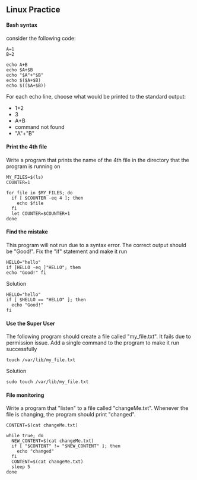## Linux Practice

#### Bash syntax

consider the following code:
```shell script
A=1
B=2

echo A+B
echo $A+$B
echo "$A"+"$B"
echo $($A+$B)
echo $(($A+$B))
```

For each echo line, choose what would be printed to the standard output:
- 1+2
- 3
- A+B
- command not found
- "A"+"B"


#### Print the 4th file
Write a program that prints the name of the 4th file in the directory that the program is running on

```shell script
MY_FILES=$(ls)
COUNTER=1

for file in $MY_FILES; do
  if [ $COUNTER -eq 4 ]; then
    echo $file
  fi
  let COUNTER=$COUNTER+1
done
```

#### Find the mistake
This program will not run due to a syntax error. The correct output should be "Good!". Fix the "if" statement and make it run
```shell script
HELLO="hello"
if [HELLO -eq ]"HELLO"; them
echo "Good!" fi

```

Solution
```shell script
HELLO="hello"
if [ $HELLO == "HELLO" ]; then
  echo "Good!"
fi
```

#### Use the Super User
The following program should create a file called "my_file.txt". It fails due to permission issue.
Add a single command to the program to make it run successfully
```shell script
touch /var/lib/my_file.txt
```

Solution
```shell script
sudo touch /var/lib/my_file.txt
```

#### File monitoring
Write a program that "listen" to a file called "changeMe.txt". Whenever the file is changing, the program should print "changed".

```shell script
CONTENT=$(cat changeMe.txt)

while true; do
  NEW_CONTENT=$(cat changeMe.txt)
  if [ "$CONTENT" != "$NEW_CONTENT" ]; then
    echo "changed"
  fi
  CONTENT=$(cat changeMe.txt)
  sleep 5
done
```